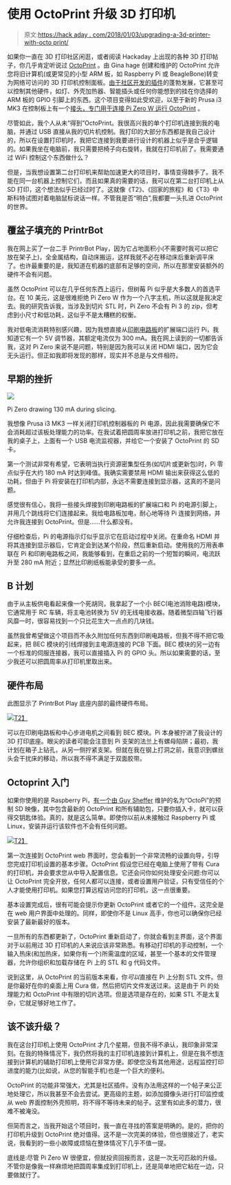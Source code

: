 # 使用 OctoPrint 升级 3D 打印机

> 原文:[https://hack aday . com/2018/01/03/upgrading-a-3d-printer-with-octo print/](https://hackaday.com/2018/01/03/upgrading-a-3d-printer-with-octoprint/)

如果你一直在 3D 打印社区闲逛，或者阅读 Hackaday 上出现的各种 3D 打印帖子，你几乎肯定听说过 [OctoPrint](https://octoprint.org) 。由 Gina hage 创建和维护的 OctoPrint 允许您将旧计算机(或更常见的小型 ARM 板，如 Raspberry Pi 或 BeagleBone)转变为网络可访问的 3D 打印机控制面板。[由于社区开发的插件](https://plugins.octoprint.org)的蓬勃发展，它甚至可以控制其他硬件，如灯、外壳加热器、智能插头或任何你能想到的挂在你选择的 ARM 板的 GPIO 引脚上的东西。这个项目变得如此受欢迎，以至于新的 Prusa i3 MK3 在控制板上有一个[接头，专门用于连接 Pi Zero W 运行 OctoPrint](https://www.prusaprinters.org/original-prusa-i3-mk3-bloody-smart/) 。

尽管如此，我个人从未“得到”OctoPrint。我很高兴我的单个打印机连接到我的电脑，并通过 USB 直接从我的切片机控制。我打印的大部分东西都是我自己设计的，所以在设置打印机时，我把它连接到我要进行设计的机器上似乎是合乎逻辑的。如果我坐在电脑前，我只需要把椅子向右旋转，我就在打印机前了。我需要通过 WiFi 控制这个东西做什么？

但是，当我想设置第二台打印机来帮助加速更大的项目时，事情变得棘手了。我不能在同一台机器上控制它们，而且如果真的需要的话，我可以在第二台打印机上从 SD 打印，这个想法似乎已经过时了。这就像《T2》、《回家的旅程》和《T3》中斯科特试图对着电脑鼠标说话一样。不管我是否“明白”,我都要一头扎进 OctoPrint 的世界。

## 覆盆子填充的 PrintrBot

我在网上买了一台二手 PrintrBot Play，因为它占地面积小(不需要时我可以把它放在架子上)，全金属结构，自动床搬运，这样我就不必在移动床后重新调平床了。也许最重要的是，我知道在机器的底部有足够的空间，所以在那里安装额外的硬件不会有问题。

虽然 OctoPrint 可以在几乎任何东西上运行，但树莓 Pi 似乎是大多数人的首选平台。在 10 美元，这是很难拒绝 Pi Zero W 作为一个八字主机，所以这就是我决定去。我的研究告诉我，当涉及到切片 STL 时，Pi Zero 不会有 Pi 3 的 zip，但考虑到小尺寸和低功耗，这似乎不是太糟糕的权衡。

我对低电流消耗特别感兴趣，因为我想直接从[印刷电路板](http://reprap.org/wiki/Printrboard)的扩展端口运行 Pi，我知道它有一个 5V 调节器，其额定电流仅为 300 mA。我在网上读到的一切都告诉我，这对 Pi Zero 来说不是问题，特别是因为我可以关闭 HDMI 端口，因为它会无头运行。但正如我即将发现的那样，现实并不总是与文件相符。

## 早期的挫折

[![](../Images/1183788608755393c14c888f3050ae85.png)](https://hackaday.com/wp-content/uploads/2017/12/piplay_power1.png)

Pi Zero drawing 130 mA during slicing.

我想像 Prusa i3 MK3 一样关闭打印机控制器板的 Pi 电源，因此我需要确保它不会消耗超过该板处理能力的功率。在我试着把圆周率放进打印机之前，我把它放在我的桌子上，上面有一个 USB 电流监视器，并给它一个安装了 OctoPrint 的 SD 卡。

第一个测试非常有希望，它表明当执行资源密集型任务(如切片或更新包)时，Pi 零点似乎在大约 180 mA 时达到峰值。我确实需要禁用 HDMI 输出来获得这么低的功耗，但由于 Pi 将安装在打印机内部，永远不需要连接到显示器，这真的不是问题。

感觉很有信心，我将一些接头焊接到印刷电路板的扩展端口和 Pi 的电源引脚上，并用几个跳线将它们连接起来。我给电路板加电，耐心地等待 Pi 连接到网络，并允许我连接到 OctoPrint。但是……什么都没有。

仔细检查后，Pi 的电源指示灯似乎显示它在启动过程中关闭。在重命名 HDMI 并将其连接到显示器后，它肯定会到达某个阶段，然后重新启动。使用我的万用表串联在 Pi 和印刷电路板之间，我能够看到，在重启之前的一个短暂的瞬间，电流跃升至 280 mA 附近；显然比印刷纸板能承受的要多一点。

## B 计划

由于从主板供电看起来像一个死胡同，我拿起了一个小 BEC(电池消除电路)模块，它通常用于 RC 车辆，将主电池转换为 5V 的无线电接收器。随着微型四轴飞行器风靡一时，很容易找到一个只比花生大一点点的几块钱。

虽然我曾希望做这个项目而不永久附加任何东西到印刷电路板，但我不得不把它吸起来，把 BEC 模块的引线焊接到主电源连接的 PCB 下面。BEC 模块的另一边有一个标准的伺服连接器，我可以直接插入 Pi 的 GPIO 头。所以如果需要的话，至少我还可以把圆周率从打印机里取出来。

## 硬件布局

此图显示了 PrintrBot Play 底座内部的最终硬件布局。

[![](../Images/dd0a09abb3ef93e7928d0cc485c5144c.png)T2】](https://hackaday.com/wp-content/uploads/2017/12/piplay_installed1.jpg)

可以在印刷电路板和中心步进电机之间看到 BEC 模块。Pi 本身被拧进了我设计的 3D 打印底座。眼尖的读者可能会注意到 Pi 支架的法兰上有螺母陷阱；最初，我计划在箱子上钻孔，从另一侧拧紧支架。但就在我在钢上打洞之前，我意识到螺丝头会干扰床的移动，所以我不得不满足于双面胶带。

## Octoprint 入门

如果你使用的是 Raspberry Pi，[有一个由 Guy Sheffer](https://octopi.octoprint.org) 维护的名为“OctoPi”的预制 SD 映像，其中包含最新的 OctoPrint 和所有辅助包，只要你插入卡，就可以获得交钥匙体验。真的，就是这么简单。即使你以前从未接触过 Raspberry Pi 或 Linux，安装并运行该软件也不会有任何问题。

[![](../Images/8c38212483b8d94bd7025b27c457820b.png)T2】](https://hackaday.com/wp-content/uploads/2017/12/piplay_wizard.png)

第一次连接到 OctoPrint web 界面时，您会看到一个非常流畅的设置向导，引导您完成打印机设置的基本步骤。OctoPrint 假设您已经在电脑上使用了带有 Cura 的打印机，并会要求您从中导入配置信息。它还会问你如何处理安全问题:你可以让 OctoPrint 完全开放，任何人都可以连接，或者设置用户验证，只有受信任的个人才能使用打印机。如果您打算远程访问您的打印机，这一点很重要。

基本设置完成后，很有可能会提示你更新 OctoPrint 或者它的一个组件。这完全是在 web 用户界面中处理的。同样，即使你不是 Linux 高手，你也可以确保你已经安装了最新最好的版本。

一旦所有的东西都更新了，OctoPrint 重新启动了，你就会看到主界面，这个界面对于以前用过 3D 打印机的人来说应该非常熟悉。有移动打印机的手动控制，一个输入热床(和加热床，如果你有一个)所需温度的区域，甚至一个基本的文件管理器，允许你组织和加载存储在 Pi 上的 STL 和 g 代码文件。

说到这里，从 OctoPrint 的当前版本来看，你*可以*直接在 Pi 上分割 STL 文件。但是你最好在你的桌面上用 Cura 做，然后把切片文件发送过来。这是由于 Pi 的处理能力和 OctoPrint 中有限的切片选项。但是选项是存在的，如果 STL 不是太复杂，它就足够好地工作了。

## 该不该升级？

我在这台打印机上使用 OctoPrint 才几个星期，但我不得不承认，我印象非常深刻。在我的特殊情况下，我仍然将我的主打印机连接到计算机上，但是在我不想连接到计算机的辅助打印机上使用它非常方便。即使您没有其他用途，远程监控打印进度的能力(比如说，从您的智能手机)也是一个巨大的便利。

OctoPrint 的功能非常强大，尤其是社区插件。没有办法用这样的一个帖子来公正地处理它，所以我甚至不会去尝试。更高级的主题，如添加摄像头进行打印监控或从 web 界面控制外壳照明，将不得不等待未来的帖子。这里有如此多的潜力，很难不被淹没。

但简而言之，当我开始这个项目时，我一直在寻找的答案是明确的。是的，把你的打印机升级到 OctoPrint 绝对值得。这不是一次完美的体验，但也很接近了，老实说，我看到的一些小故障或烦恼在整体情况下几乎不值一提。

底线是:尽管 Pi Zero W 很便宜，但就投资回报而言，这是一次无可匹敌的升级。不管你是像我一样麻烦地把圆周率集成到打印机上，还是简单地把它粘在一边，只要做就行了。
